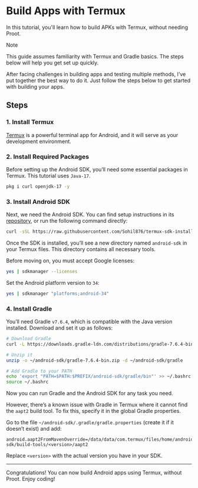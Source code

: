 # Build Apps with Termux

In this tutorial, you'll learn how to build APKs with Termux, without needing Proot.

> [!NOTE]
> This guide assumes familiarity with Termux and Gradle basics. The steps below will help you get set up quickly.


After facing challenges in building apps and testing multiple methods, I’ve put together the best way to do it. Just follow the steps below to get started with building your apps.

## Steps

### 1. Install Termux

[Termux](https://github.com/termux/termux-app/releases) is a powerful terminal app for Android, and it will serve as your development environment.

### 2. Install Required Packages 

Before setting up the Android SDK, you’ll need some essential packages in Termux. This tutorial uses `Java-17`.
```bash
pkg i curl openjdk-17 -y
```

### 3. Install Android SDK

Next, we need the Android SDK. You can find setup instructions in its [repository](https://github.com/Sohil876/termux-sdk-installer), or run the following command directly:
```bash
curl -sSL https://raw.githubusercontent.com/Sohil876/termux-sdk-installer/main/installer.sh -o install-android-sdk.sh && bash install-android-sdk.sh -i
```

Once the SDK is installed, you’ll see a new directory named `android-sdk` in your Termux files. This directory contains all necessary tools.

Before moving on, you must accept Google licenses:
```bash
yes | sdkmanager --licenses
```

Set the Android platform version to `34`:
```bash
yes | sdkmanager "platforms;android-34"
```

### 4. Install Gradle

You’ll need Gradle `v7.6.4`, which is compatible with the Java version installed. Download and set it up as follows:
```bash
# Download Gradle
curl -L https://downloads.gradle-ldn.com/distributions/gradle-7.6.4-bin.zip -o ~/android-sdk/gradle-7.6.4-bin.zip

# Unzip it
unzip -o ~/android-sdk/gradle-7.6.4-bin.zip -d ~/android-sdk/gradle

# Add Gradle to your PATH
echo 'export "PATH=$PATH:$PREFIX/android-sdk/gradle/bin"' >> ~/.bashrc
source ~/.bashrc
```

Now you can run Gradle and the Android SDK for any task you need.

However, there’s a known issue with Gradle in Termux where it cannot find the `aapt2` build tool. To fix this, specify it in the global Gradle properties.

Go to the file `~/android-sdk/.gradle/gradle.properties` (create it if it doesn’t exist) and add:
```properties
android.aapt2FromMavenOverride=/data/data/com.termux/files/home/android-sdk/build-tools/<version>/aapt2
```
Replace `<version>` with the actual version you have in your SDK.

---

Congratulations! You can now build Android apps using Termux, without Proot. Enjoy coding!
